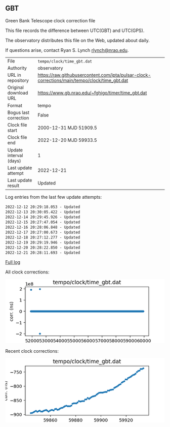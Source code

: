 
## GBT

Green Bank Telescope clock correction file

This file records the difference between UTC(GBT) and UTC(GPS).

The observatory distributes this file on the Web, updated about daily.

If questions arise, contact Ryan S. Lynch <rlynch@nrao.edu>.

|     |     |
|:--- |:--- |
| File | `tempo/clock/time_gbt.dat` |
| Authority | observatory |
| URL in repository | <https://raw.githubusercontent.com/ipta/pulsar-clock-corrections/main/tempo/clock/time_gbt.dat> |
| Original download URL | <https://www.gb.nrao.edu/~fghigo/timer/time_gbt.dat> |
| Format | tempo |
| Bogus last correction | False |
| Clock file start | 2000-12-31 MJD 51909.5 |
| Clock file end | 2022-12-20 MJD 59933.5 |
| Update interval (days) | 1 |
| Last update attempt | 2022-12-21 |
| Last update result | Updated |

Log entries from the last few update attempts:
```
2022-12-12 20:29:18.053 - Updated
2022-12-13 20:30:05.422 - Updated
2022-12-14 20:29:45.926 - Updated
2022-12-15 20:27:47.054 - Updated
2022-12-16 20:28:06.848 - Updated
2022-12-17 20:27:00.673 - Updated
2022-12-18 20:27:12.277 - Updated
2022-12-19 20:29:19.946 - Updated
2022-12-20 20:28:22.850 - Updated
2022-12-21 20:28:11.693 - Updated
```
[Full log](https://raw.githubusercontent.com/ipta/pulsar-clock-corrections/main/log/tempo/clock/time_gbt.dat.log)


All clock corrections:

![plot of all clock corrections](time_gbt.dat.png "All corrections")

Recent clock corrections:

![plot of recent clock corrections](time_gbt.dat.short.png "Recent corrections")

